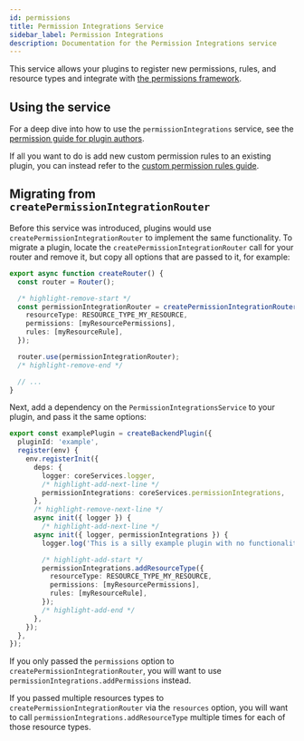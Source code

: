 ```yaml
---
id: permissions
title: Permission Integrations Service
sidebar_label: Permission Integrations
description: Documentation for the Permission Integrations service
---
```


This service allows your plugins to register new permissions, rules, and resource types and integrate with [the permissions framework](../../permissions/overview.md).

## Using the service

For a deep dive into how to use the `permissionIntegrations` service, see the [permission guide for plugin authors](../../permissions/plugin-authors/01-setup.md).

If all you want to do is add new custom permission rules to an existing plugin, you can instead refer to the [custom permission rules guide](../../permissions/custom-rules.md).

## Migrating from `createPermissionIntegrationRouter`

Before this service was introduced, plugins would use
`createPermissionIntegrationRouter` to implement the same functionality. To
migrate a plugin, locate the `createPermissionIntegrationRouter` call for your
router and remove it, but copy all options that are passed to it, for example:

```ts
export async function createRouter() {
  const router = Router();

  /* highlight-remove-start */
  const permissionIntegrationRouter = createPermissionIntegrationRouter({
    resourceType: RESOURCE_TYPE_MY_RESOURCE,
    permissions: [myResourcePermissions],
    rules: [myResourceRule],
  });

  router.use(permissionIntegrationRouter);
  /* highlight-remove-end */

  // ...
}
```

Next, add a dependency on the `PermissionIntegrationsService` to your plugin,
and pass it the same options:

```ts
export const examplePlugin = createBackendPlugin({
  pluginId: 'example',
  register(env) {
    env.registerInit({
      deps: {
        logger: coreServices.logger,
        /* highlight-add-next-line */
        permissionIntegrations: coreServices.permissionIntegrations,
      },
      /* highlight-remove-next-line */
      async init({ logger }) {
        /* highlight-add-next-line */
      async init({ logger, permissionIntegrations }) {
        logger.log('This is a silly example plugin with no functionality');

        /* highlight-add-start */
        permissionIntegrations.addResourceType({
          resourceType: RESOURCE_TYPE_MY_RESOURCE,
          permissions: [myResourcePermissions],
          rules: [myResourceRule],
        });
        /* highlight-add-end */
      },
    });
  },
});
```

If you only passed the `permissions` option to
`createPermissionIntegrationRouter`, you will want to use
`permissionIntegrations.addPermissions` instead.

If you passed multiple resources types to `createPermissionIntegrationRouter`
via the `resources` option, you will want to call
`permissionIntegrations.addResourceType` multiple times for each of those
resource types.
